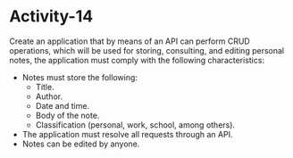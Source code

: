 # Activity-14
Create an application that by means of an API can perform CRUD operations, which will be used for storing, consulting, and editing personal notes, the application must comply with the following characteristics:
- Notes must store the following:
  - Title.
  - Author.
  - Date and time.
  - Body of the note.
  - Classification (personal, work, school, among others).
- The application must resolve all requests through an API.
- Notes can be edited by anyone.
